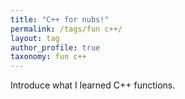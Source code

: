 ```yaml
---
title: "C++ for nubs!"
permalink: /tags/fun c++/
layout: tag
author_profile: true
taxonomy: fun c++
---
```


Introduce what I learned C++ functions.  


